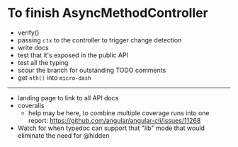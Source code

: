# To finish AsyncMethodController

- verify()
- passing `ctx` to the controller to trigger change detection
- write docs
- test that it's exposed in the public API
- test all the typing
- scour the branch for outstanding TODO comments
- get `nth()` into `micro-dash`

---

- landing page to link to all API docs
- coveralls
  - help may be here, to combine multiple coverage runs into one report: https://github.com/angular/angular-cli/issues/11268
- Watch for when typedoc can support that "lib" mode that would eliminate the need for @hidden
